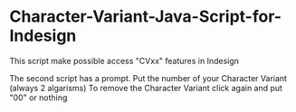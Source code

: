 # Character-Variant-Java-Script-for-Indesign
This script make possible access "CVxx" features in Indesign

The second script has a prompt.
Put the number of your Character Variant (always 2 algarisms)
To remove the Character Variant click again and put "00" or nothing
